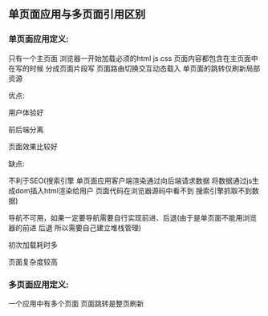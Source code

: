 单页面应用与多页面引用区别
---
### 单页面应用定义:

只有一个主页面 浏览器一开始加载必须的html js css 页面内容都包含在主页面中 在写的时候 分成页面片段写 页面路由切换交互动态载入 单页面的跳转仅刷新局部资源 

优点: 

用户体验好

前后端分离

页面效果比较好

缺点:

不利于SEO(搜索引擎 单页面应用客户端渲染通过向后端请求数据 将数据通过js生成dom插入html渲染给用户 页面代码在浏览器源码中看不到 搜索引擎抓取不到数据)

导航不可用，如果一定要导航需要自行实现前进、后退(由于是单页面不能用浏览器的前进 后退 所以需要自己建立堆栈管理)

初次加载耗时多

页面复杂度较高

### 多页面应用定义:

一个应用中有多个页面 页面跳转是整页刷新